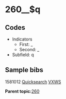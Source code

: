 # 260\_\_$q

## Codes

-   Indicators
    -   First: \_
    -   Second: \_
-   Subfield: q

## Sample bibs

1581012 [Quicksearch](https://search.library.yale.edu/catalog/1581012) [VXWS](http://prodorbis.library.yale.edu:7014/vxws/GetHoldingsService?bibId=1581012)

**Parent topic:**[260](../../tags/260/260.md)

